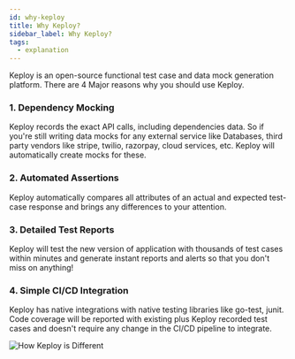 ```yaml
---
id: why-keploy
title: Why Keploy?
sidebar_label: Why Keploy?
tags:
  - explanation
---
```


Keploy is an open-source functional test case and data mock generation platform. There are 4 Major reasons why you should use Keploy.

### 1. Dependency Mocking

Keploy records the exact API calls, including dependencies data. So if you're still writing data mocks for any external service like Databases, third party vendors like stripe, twilio, razorpay, cloud services, etc. Keploy will automatically create mocks for these.

### 2. Automated Assertions

Keploy automatically compares all attributes of an actual and expected test-case response and brings any differences to your attention.

### 3. Detailed Test Reports

Keploy will test the new version of application with thousands of test cases within minutes and generate instant reports and alerts so that you don't miss on anything!

### 4. Simple CI/CD Integration
Keploy has native integrations with native testing libraries like go-test, junit. Code coverage will be reported with existing plus Keploy recorded test cases and doesn't require any change in the CI/CD pipeline to integrate.

![How Keploy is Different](/img/difference.png)
